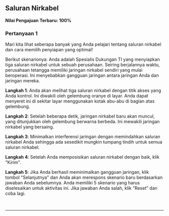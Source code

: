 ## Saluran Nirkabel

**Nilai Pengajuan Terbaru: 100%**

### Pertanyaan 1

Mari kita lihat seberapa banyak yang Anda pelajari tentang saluran nirkabel dan cara memilih penyiapan yang optimal!

Berikut skenarionya: Anda adalah Spesialis Dukungan TI yang menyiapkan tiga saluran nirkabel untuk sebuah perusahaan. Seiring berjalannya waktu, perusahaan tetangga memiliki jaringan nirkabel sendiri yang mulai beroperasi. Ini menyebabkan gangguan jaringan antara jaringan Anda dan jaringan mereka.

**Langkah 1**: Anda akan melihat tiga saluran nirkabel dengan titik akses yang Anda kontrol. Ini diwakili oleh gelembung oranye di layar. Anda dapat menyeret ini di sekitar layar menggunakan kotak abu-abu di bagian atas gelembung.

**Langkah 2**: Setelah beberapa detik, jaringan nirkabel baru akan muncul, yang ditunjukkan oleh gelembung berwarna berbeda. Ini mewakili jaringan nirkabel yang bersaing.

**Langkah 3**: Minimalkan interferensi jaringan dengan memindahkan saluran nirkabel Anda sehingga ada sesedikit mungkin tumpang tindih untuk semua saluran nirkabel.

**Langkah 4**: Setelah Anda memposisikan saluran nirkabel dengan baik, klik "Kirim".

**Langkah 5**: Jika Anda berhasil meminimalkan gangguan jaringan, klik tombol "Selanjutnya" dan Anda akan merespons skenario baru berdasarkan jawaban Anda sebelumnya. Anda memiliki 5 skenario yang harus diselesaikan untuk aktivitas ini. Jika jawaban Anda salah, klik “Reset” dan coba lagi.

<br><hr><br>
